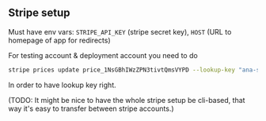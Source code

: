 ## Stripe setup

Must have env vars: `STRIPE_API_KEY` (stripe secret key), `HOST` (URL to homepage of app for redirects)

For testing account & deployment account you need to do

```sh
stripe prices update price_1NsGBhIWzZPN3tivtQmsVYPD --lookup-key "ana-standard"
```

In order to have lookup key right.

(TODO: It might be nice to have the whole stripe setup be cli-based, that way it's easy to transfer between stripe accounts.)

